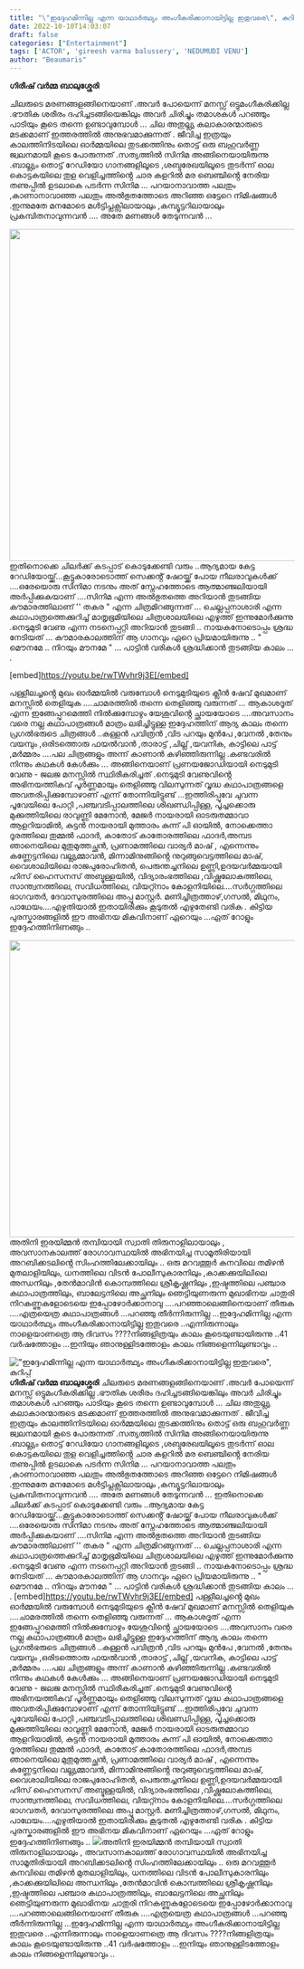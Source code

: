 ```yaml
---
title: "\"ഇദ്ദേഹമിന്നില്ല എന്ന യാഥാർത്ഥ്യം അംഗീകരിക്കാനായിട്ടില്ല ഇതുവരെ\", കുറിപ്പ്"
date: 2022-10-10T14:03:07
draft: false
categories: ["Entertainment"]
tags: ['ACTOR', 'gireesh varma balussery', 'NEDUMUDI VENU']
author: "Beaumaris"
---
```


<strong>ഗിരീഷ് വർമ്മ ബാലുശ്ശേരി</strong>

ചിലരുടെ മരണങ്ങളങ്ങിനെയാണ് .അവർ പോയെന്ന് മനസ്സ് ഒട്ടുമംഗീകരിക്കില്ല .ഭൗതിക ശരീരം ദഹിച്ചടങ്ങിയെങ്കിലും അവർ ചിരിച്ചും തമാശകൾ പറഞ്ഞും പാടിയും കൂടെ തന്നെ ഉണ്ടാവുമ്പോൾ ... ചില അതുല്ല്യ കലാകാരന്മാരുടെ മടക്കമാണ് ഇത്തരത്തിൽ അനുഭവമാക്കുന്നത് . ജീവിച്ച ഇത്രയും കാലത്തിനിടയിലെ ഓർമ്മയിലെ തുടക്കത്തിനും തൊട്ട് ഒരു ബഹുവർണ്ണ ജ്വലനമായി കൂടെ പോരുന്നത് .സത്യത്തിൽ സിനിമ അങ്ങിനെയായിരുന്നു .ബാല്ല്യം തൊട്ട് റേഡിയോ ഗാനങ്ങളിലൂടെ ,ശബ്ദരേഖയിലൂടെ തുടർന്ന് ഓല കൊട്ടകയിലെ തുള വെളിച്ചത്തിൻ്റെ ചാര കളറിൽ മര ബെഞ്ചിൻ്റെ നേരിയ തണുപ്പിൽ ഉടലാകെ പടർന്ന സിനിമ ... പറയാനാവാത്ത പലതും ,കാണാനാവാഞ്ഞ പലതും അൽഭുതത്തോടെ അറിഞ്ഞ ഒട്ടേറെ നിമിഷങ്ങൾ .ഇന്നുമതേ മനമോടെ മൾട്ടിപ്ലക്സിലായാലും ,കമ്പ്യൂട്ടറിലായാലും പ്രകമ്പിതനാവുന്നവൻ .... അതേ മണങ്ങൾ തേടുന്നവൻ ...

<img class="wp-image-354133 aligncenter" src="https://cdn.boolokam.com/articles/2022/10/eggt3t.jpg" alt="" width="881" height="587" />ഇതിനൊക്കെ ചിലർക്ക് കടപ്പാട് കൊടുക്കേണ്ടി വരും ..ആദ്യമായ കേട്ട റേഡിയോയ്ക്ക്...കൂട്ടുകാരോടൊത്ത് സെക്കൻ്റ് ഷോയ്ക്ക് പോയ നീലരാവുകൾക്ക് ....ഒരേയൊരു സിനിമാ നടനും അത് സ്നേഹത്തോടെ ആത്മാഞ്ജലിയായി അർപ്പിക്കുകയാണ് ....സിനിമ എന്ന അൽഭുതത്തെ അറിയാൻ തുടങ്ങിയ കൗമാരത്തിലാണ് '' തകര " എന്ന ചിത്രമിറങ്ങുന്നത് ... ചെല്ലപ്പനാശാരി എന്ന കഥാപാത്രത്തെക്കുറിച്ച് മാതൃഭൂമിയിലെ ചിത്രശാലയിലെ എഴുത്ത് ഇന്നുമോർക്കുന്നു .നെടുമുടി വേണു എന്ന നടനെപ്പറ്റി അറിയാൻ തുടങ്ങി .. നായകനോടൊപ്പം ശ്രദ്ധ നേടിയത് ... കൗമാരകാലത്തിന് ആ ഗാനവും ഏറെ പ്രിയമായിരുന്നു .. " മൌനമേ .. നിറയും മൗനമേ " ... പാട്ടിൻ വരികൾ ശ്രദ്ധിക്കാൻ തുടങ്ങിയ കാലം ...
.

[embed]https://youtu.be/rwTWvhr9j3E[/embed]

പള്ളീലച്ചൻ്റെ മുഖം ഓർമ്മയിൽ വരുമ്പോൾ നെടുമുടിയുടെ ക്ലീൻ ഷേവ് മുഖമാണ് മനസ്സിൽ തെളിയുക ....ചാമരത്തിൽ തന്നെ തെളിഞ്ഞു വരുന്നത് ... ആകാശദൂത് എന്ന ഇങ്ങേപ്പുറമെത്തി നിൽക്കുമ്പോഴും യേശുവിൻ്റെ ച്ഛായയോടെ ....അവസാനം വരെ നല്ല കഥാപാത്രങ്ങൾ മാത്രം ലഭിച്ചിട്ടുള്ള ഇദ്ദേഹത്തിന് ആദ്യ കാലം തന്നെ പ്രഗൽഭരുടെ ചിത്രങ്ങൾ ..കള്ളൻ പവിത്രൻ ,വിട പറയും മുൻപേ ,വേനൽ ,തേനും വയമ്പും ,ഒരിടത്തൊരു ഫയൽവാൻ ,താരാട്ട് ,ചില്ല് ,യവനിക, കാട്ടിലെ പാട്ട് ,മർമ്മരം ....പല ചിത്രങ്ങളും അന്ന് കാണാൻ കഴിഞ്ഞിരുന്നില്ല .കണ്ടവരിൽ നിന്നും കഥകൾ കേൾക്കും ... അങ്ങിനെയാണ് പ്രണയജോഡിയായി നെടുമുടി വേണു - ജലജ മനസ്സിൽ സ്ഥിരീകരിച്ചത് .നെടുമുടി വേണുവിൻ്റെ അഭിനയത്തികവ് പൂർണ്ണമായും തെളിഞ്ഞു വിലസുന്നത് വൃദ്ധ കഥാപാത്രങ്ങളെ അവതരിപ്പിക്കുമ്പോഴാണ് എന്ന് തോന്നിയിട്ടുണ്ട് ...ഇത്തിരിപ്പൂവേ ചുവന്ന പൂവേയിലെ പോറ്റി ,പഞ്ചവടിപ്പാലത്തിലെ ശിഖണ്ഡിപ്പിള്ള, പൂച്ചക്കൊരു മുക്കുത്തിയിലെ രാവുണ്ണി മേനോൻ, മേജർ നായരായി ഓടരുതമ്മാവാ ആളറിയാമിൽ, കുട്ടൻ നായരായി മുത്താരം കുന്ന് പി ഓയിൽ, നോക്കെത്താ ദൂരത്തിലെ തുമ്മൽ ഫാദർ, കാതോട് കാതോരത്തിലെ ഫാദർ,അമ്പട ഞാനെയിലെ മുതുമുത്തച്ഛൻ, പ്രണാമത്തിലെ വാര്യർ മാഷ് , എന്നെന്നും കണ്ണേട്ടനിലെ വല്ല്യമ്മാവൻ,
മിന്നാമിനുങ്ങിൻ്റെ നുറുങ്ങുവെട്ടത്തിലെ മാഷ്, വൈശാലിയിലെ രാജപുരോഹിതൻ, പെരുന്തച്ചനിലെ ഉണ്ണി,ഉദയവർമ്മയായി ഹിസ് ഹൈസനസ് അബ്ദുള്ളയിൽ, വിദ്യാരംഭത്തിലെ ,വിഷ്ണുലോകത്തിലെ, സാന്ത്വനത്തിലെ, സവിധത്തിലെ, വിയറ്റ്നാം കോളനിയിലെ....സർഗ്ഗത്തിലെ ഭാഗവതർ, ദേവാസുരത്തിലെ അപ്പു മാസ്റ്റർ. മണിച്ചിത്രത്താഴ്,ഗസൽ, മിഥുനം, പാഥേയം....എഴുതിയാൽ ഇതായിരിക്കും കൂടുതൽ എഴുതേണ്ടി വരിക . കിട്ടിയ പുരസ്കാരങ്ങളിൽ ഈ അഭിനയ മികവിനാണ് ഏറെയും ...ഏത് റോളും ഇദ്ദേഹത്തിനിണങ്ങും ..

<img class="wp-image-354134 aligncenter" src="https://cdn.boolokam.com/articles/2022/10/gegettttt.jpeg" alt="" width="933" height="525" />അതിനി ഇരയിമ്മൻ തമ്പിയായി സ്വാതി തിരുനാളിലായാലും , അവസാനകാലത്ത് രോഗാവസ്ഥയിൽ അഭിനയിച്ച സാമൂതിരിയായി അറബിക്കടലിൻ്റെ സിംഹത്തിലേക്കായിലും .. ഒരു മറവത്തൂർ കനവിലെ തമിഴൻ മുതലാളിയിലും, ധനത്തിലെ വിടൻ പോലീസുകാരനിലും ,കാക്കക്കുയിലിലെ അന്ധനിലും ,തേൻമാവിൻ കൊമ്പത്തിലെ ശ്രീകൃഷ്ണനിലും ,ഇഷ്ടത്തിലെ പഞ്ചാര കഥാപാത്രത്തിലും, ബാലേട്ടനിലെ അച്ഛനിലും ഞെട്ടിയുണരുന്ന മുഖാഭിനയ ചാതുരി നിറകണ്ണുകളോടെയെ ഇപ്പോഴോർക്കാനാവു ....പറഞ്ഞാലെങ്ങിനെയാണ് തീരുക ....എത്രയെത്ര കഥാപാത്രങ്ങൾ ...പറഞ്ഞു തീർന്നിരുന്നില്ല ...ഇദ്ദേഹമിന്നില്ല എന്ന യാഥാർത്ഥ്യം അംഗീകരിക്കാനായിട്ടില്ല ഇതുവരെ ..എന്നിരുന്നാലും നാളെയാണത്രെ ആ ദിവസം ????നിങ്ങളിത്രയും കാലം കൂടെയുണ്ടായിരുന്നു ..41 വർഷത്തോളം ...ഇനിയും ഞാനുള്ളിടത്തോളം കാലം നിങ്ങളെന്നിലുണ്ടാവും ..


!["ഇദ്ദേഹമിന്നില്ല എന്ന യാഥാർത്ഥ്യം അംഗീകരിക്കാനായിട്ടില്ല ഇതുവരെ", കുറിപ്പ്](https://cdn.boolokam.com/articles/2022/10/eggt3t.jpg)**ഗിരീഷ് വർമ്മ ബാലുശ്ശേരി** ചിലരുടെ മരണങ്ങളങ്ങിനെയാണ് .അവർ പോയെന്ന് മനസ്സ് ഒട്ടുമംഗീകരിക്കില്ല .ഭൗതിക ശരീരം ദഹിച്ചടങ്ങിയെങ്കിലും അവർ ചിരിച്ചും തമാശകൾ പറഞ്ഞും പാടിയും കൂടെ തന്നെ ഉണ്ടാവുമ്പോൾ ... ചില അതുല്ല്യ കലാകാരന്മാരുടെ മടക്കമാണ് ഇത്തരത്തിൽ അനുഭവമാക്കുന്നത് . ജീവിച്ച ഇത്രയും കാലത്തിനിടയിലെ ഓർമ്മയിലെ തുടക്കത്തിനും തൊട്ട് ഒരു ബഹുവർണ്ണ ജ്വലനമായി കൂടെ പോരുന്നത് .സത്യത്തിൽ സിനിമ അങ്ങിനെയായിരുന്നു .ബാല്ല്യം തൊട്ട് റേഡിയോ ഗാനങ്ങളിലൂടെ ,ശബ്ദരേഖയിലൂടെ തുടർന്ന് ഓല കൊട്ടകയിലെ തുള വെളിച്ചത്തിൻ്റെ ചാര കളറിൽ മര ബെഞ്ചിൻ്റെ നേരിയ തണുപ്പിൽ ഉടലാകെ പടർന്ന സിനിമ ... പറയാനാവാത്ത പലതും ,കാണാനാവാഞ്ഞ പലതും അൽഭുതത്തോടെ അറിഞ്ഞ ഒട്ടേറെ നിമിഷങ്ങൾ .ഇന്നുമതേ മനമോടെ മൾട്ടിപ്ലക്സിലായാലും ,കമ്പ്യൂട്ടറിലായാലും പ്രകമ്പിതനാവുന്നവൻ .... അതേ മണങ്ങൾ തേടുന്നവൻ ... ഇതിനൊക്കെ ചിലർക്ക് കടപ്പാട് കൊടുക്കേണ്ടി വരും ..ആദ്യമായ കേട്ട റേഡിയോയ്ക്ക്...കൂട്ടുകാരോടൊത്ത് സെക്കൻ്റ് ഷോയ്ക്ക് പോയ നീലരാവുകൾക്ക് ....ഒരേയൊരു സിനിമാ നടനും അത് സ്നേഹത്തോടെ ആത്മാഞ്ജലിയായി അർപ്പിക്കുകയാണ് ....സിനിമ എന്ന അൽഭുതത്തെ അറിയാൻ തുടങ്ങിയ കൗമാരത്തിലാണ് '' തകര " എന്ന ചിത്രമിറങ്ങുന്നത് ... ചെല്ലപ്പനാശാരി എന്ന കഥാപാത്രത്തെക്കുറിച്ച് മാതൃഭൂമിയിലെ ചിത്രശാലയിലെ എഴുത്ത് ഇന്നുമോർക്കുന്നു .നെടുമുടി വേണു എന്ന നടനെപ്പറ്റി അറിയാൻ തുടങ്ങി .. നായകനോടൊപ്പം ശ്രദ്ധ നേടിയത് ... കൗമാരകാലത്തിന് ആ ഗാനവും ഏറെ പ്രിയമായിരുന്നു .. " മൌനമേ .. നിറയും മൗനമേ " ... പാട്ടിൻ വരികൾ ശ്രദ്ധിക്കാൻ തുടങ്ങിയ കാലം ... . [embed]https://youtu.be/rwTWvhr9j3E[/embed] പള്ളീലച്ചൻ്റെ മുഖം ഓർമ്മയിൽ വരുമ്പോൾ നെടുമുടിയുടെ ക്ലീൻ ഷേവ് മുഖമാണ് മനസ്സിൽ തെളിയുക ....ചാമരത്തിൽ തന്നെ തെളിഞ്ഞു വരുന്നത് ... ആകാശദൂത് എന്ന ഇങ്ങേപ്പുറമെത്തി നിൽക്കുമ്പോഴും യേശുവിൻ്റെ ച്ഛായയോടെ ....അവസാനം വരെ നല്ല കഥാപാത്രങ്ങൾ മാത്രം ലഭിച്ചിട്ടുള്ള ഇദ്ദേഹത്തിന് ആദ്യ കാലം തന്നെ പ്രഗൽഭരുടെ ചിത്രങ്ങൾ ..കള്ളൻ പവിത്രൻ ,വിട പറയും മുൻപേ ,വേനൽ ,തേനും വയമ്പും ,ഒരിടത്തൊരു ഫയൽവാൻ ,താരാട്ട് ,ചില്ല് ,യവനിക, കാട്ടിലെ പാട്ട് ,മർമ്മരം ....പല ചിത്രങ്ങളും അന്ന് കാണാൻ കഴിഞ്ഞിരുന്നില്ല .കണ്ടവരിൽ നിന്നും കഥകൾ കേൾക്കും ... അങ്ങിനെയാണ് പ്രണയജോഡിയായി നെടുമുടി വേണു - ജലജ മനസ്സിൽ സ്ഥിരീകരിച്ചത് .നെടുമുടി വേണുവിൻ്റെ അഭിനയത്തികവ് പൂർണ്ണമായും തെളിഞ്ഞു വിലസുന്നത് വൃദ്ധ കഥാപാത്രങ്ങളെ അവതരിപ്പിക്കുമ്പോഴാണ് എന്ന് തോന്നിയിട്ടുണ്ട് ...ഇത്തിരിപ്പൂവേ ചുവന്ന പൂവേയിലെ പോറ്റി ,പഞ്ചവടിപ്പാലത്തിലെ ശിഖണ്ഡിപ്പിള്ള, പൂച്ചക്കൊരു മുക്കുത്തിയിലെ രാവുണ്ണി മേനോൻ, മേജർ നായരായി ഓടരുതമ്മാവാ ആളറിയാമിൽ, കുട്ടൻ നായരായി മുത്താരം കുന്ന് പി ഓയിൽ, നോക്കെത്താ ദൂരത്തിലെ തുമ്മൽ ഫാദർ, കാതോട് കാതോരത്തിലെ ഫാദർ,അമ്പട ഞാനെയിലെ മുതുമുത്തച്ഛൻ, പ്രണാമത്തിലെ വാര്യർ മാഷ് , എന്നെന്നും കണ്ണേട്ടനിലെ വല്ല്യമ്മാവൻ, മിന്നാമിനുങ്ങിൻ്റെ നുറുങ്ങുവെട്ടത്തിലെ മാഷ്, വൈശാലിയിലെ രാജപുരോഹിതൻ, പെരുന്തച്ചനിലെ ഉണ്ണി,ഉദയവർമ്മയായി ഹിസ് ഹൈസനസ് അബ്ദുള്ളയിൽ, വിദ്യാരംഭത്തിലെ ,വിഷ്ണുലോകത്തിലെ, സാന്ത്വനത്തിലെ, സവിധത്തിലെ, വിയറ്റ്നാം കോളനിയിലെ....സർഗ്ഗത്തിലെ ഭാഗവതർ, ദേവാസുരത്തിലെ അപ്പു മാസ്റ്റർ. മണിച്ചിത്രത്താഴ്,ഗസൽ, മിഥുനം, പാഥേയം....എഴുതിയാൽ ഇതായിരിക്കും കൂടുതൽ എഴുതേണ്ടി വരിക . കിട്ടിയ പുരസ്കാരങ്ങളിൽ ഈ അഭിനയ മികവിനാണ് ഏറെയും ...ഏത് റോളും ഇദ്ദേഹത്തിനിണങ്ങും .. ![](https://cdn.boolokam.com/articles/2022/10/gegettttt.jpeg)അതിനി ഇരയിമ്മൻ തമ്പിയായി സ്വാതി തിരുനാളിലായാലും , അവസാനകാലത്ത് രോഗാവസ്ഥയിൽ അഭിനയിച്ച സാമൂതിരിയായി അറബിക്കടലിൻ്റെ സിംഹത്തിലേക്കായിലും .. ഒരു മറവത്തൂർ കനവിലെ തമിഴൻ മുതലാളിയിലും, ധനത്തിലെ വിടൻ പോലീസുകാരനിലും ,കാക്കക്കുയിലിലെ അന്ധനിലും ,തേൻമാവിൻ കൊമ്പത്തിലെ ശ്രീകൃഷ്ണനിലും ,ഇഷ്ടത്തിലെ പഞ്ചാര കഥാപാത്രത്തിലും, ബാലേട്ടനിലെ അച്ഛനിലും ഞെട്ടിയുണരുന്ന മുഖാഭിനയ ചാതുരി നിറകണ്ണുകളോടെയെ ഇപ്പോഴോർക്കാനാവു ....പറഞ്ഞാലെങ്ങിനെയാണ് തീരുക ....എത്രയെത്ര കഥാപാത്രങ്ങൾ ...പറഞ്ഞു തീർന്നിരുന്നില്ല ...ഇദ്ദേഹമിന്നില്ല എന്ന യാഥാർത്ഥ്യം അംഗീകരിക്കാനായിട്ടില്ല ഇതുവരെ ..എന്നിരുന്നാലും നാളെയാണത്രെ ആ ദിവസം ????നിങ്ങളിത്രയും കാലം കൂടെയുണ്ടായിരുന്നു ..41 വർഷത്തോളം ...ഇനിയും ഞാനുള്ളിടത്തോളം കാലം നിങ്ങളെന്നിലുണ്ടാവും ..
